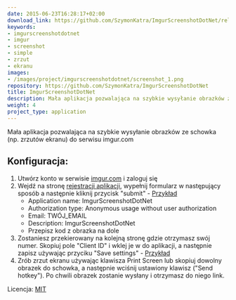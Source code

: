 ```yaml
---
date: 2015-06-23T16:28:17+02:00
download_link: https://github.com/SzymonKatra/ImgurScreenshotDotNet/releases/latest
keywords:
- imgurscreenshotdotnet
- imgur
- screenshot
- simple
- zrzut
- ekranu
images:
- /images/project/imgurscreenshotdotnet/screenshot_1.png
repository: https://github.com/SzymonKatra/ImgurScreenshotDotNet
title: ImgurScreenshotDotNet
description: Mała aplikacja pozwalająca na szybkie wysyłanie obrazków ze schowka (np. zrzutów ekranu) do serwisu imgur.com
weight: 4
project_type: application
---
```


Mała aplikacja pozwalająca na szybkie wysyłanie obrazków ze schowka (np. zrzutów ekranu) do serwisu imgur.com

## Konfiguracja:
1. Utwórz konto w serwisie [imgur.com](http://imgur.com/) i zaloguj się
2. Wejdź na stronę [rejestracji aplikacji](https://api.imgur.com/oauth2/addclient), wypełnij formularz w następujący sposób a następnie kliknij przycisk "submit" - [Przykład](/images/project/imgurscreenshotdotnet/tutorial_1.png)
	- Application name: ImgurScreenshotDotNet
	- Authorization type: Anonymous usage without user authorization
	- Email: TWÓJ_EMAIL
	- Description: ImgurScreenshotDotNet
	- Przepisz kod z obrazka na dole
3. Zostaniesz przekierowany na kolejną stronę gdzie otrzymasz swój numer. Skopiuj pole "Client ID" i wklej je w do aplikacji, a następnie zapisz używając przyciku "Save settings" - [Przykład](/images/project/imgurscreenshotdotnet/tutorial_2.png)
4. Zrób zrzut ekranu używając klawisza Print Screen lub skopiuj dowolny obrazek do schowka, a następnie wciśnij ustawiony klawisz ("Send hotkey"). Po chwili obrazek zostanie wysłany i otrzymasz do niego link.

Licencja: [MIT](https://github.com/SzymonKatra/ImgurScreenshotDotNet/blob/master/LICENSE)
